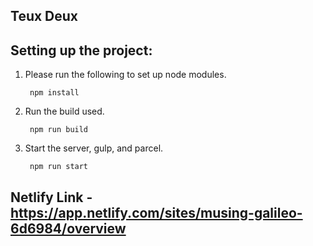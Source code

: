 ## Teux Deux

## Setting up the project:

1. Please run the following to set up node modules.
   ```
    npm install
   ```
2. Run the build used.

   ```
    npm run build
   ```

3. Start the server, gulp, and parcel.
   ```
    npm run start
   ```

## Netlify Link - https://app.netlify.com/sites/musing-galileo-6d6984/overview